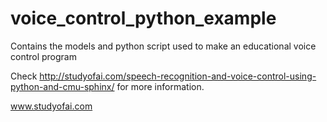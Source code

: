 # voice_control_python_example
Contains the models and python script used to make an educational voice control program

Check http://studyofai.com/speech-recognition-and-voice-control-using-python-and-cmu-sphinx/ for more information.



www.studyofai.com
